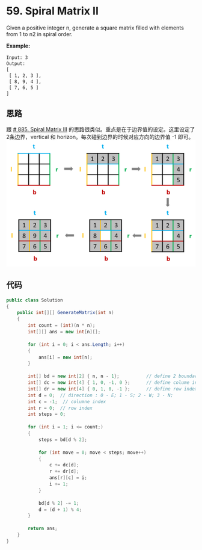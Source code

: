 # 59. Spiral Matrix II

Given a positive integer n, generate a square matrix filled with elements from 1 to n2 in spiral order.

**Example:**

```text
Input: 3
Output:
[
 [ 1, 2, 3 ],
 [ 8, 9, 4 ],
 [ 7, 6, 5 ]
]
```

## 思路

跟 [# 885. Spiral Matrix III](./885.%20Spiral%20Matrix%20III#思路) 的思路很类似。重点是在于边界值的设定。这里设定了2条边界，vertical 和 horizon。每次碰到边界的时候对应方向的边界值 -1 即可。
![img](image/figure1.png)

## 代码

```csharp
public class Solution
{
    public int[][] GenerateMatrix(int n)
    {
        int count = (int)(n * n);
        int[][] ans = new int[n][];

        for (int i = 0; i < ans.Length; i++)
        {
            ans[i] = new int[n];
        }

        int[] bd = new int[2] { n, n - 1};          // define 2 boundaries, vertical and horizon
        int[] dc = new int[4] { 1, 0, -1, 0 };      // define colume index operations in 4 direction
        int[] dr = new int[4] { 0, 1, 0, -1 };      // define row index operations in 4 direction
        int d = 0;  // direction : 0 - E; 1 - S; 2 - W; 3 - N;
        int c = -1;  // columne index
        int r = 0;  // row index
        int steps = 0;

        for (int i = 1; i <= count;)
        {
            steps = bd[d % 2];

            for (int move = 0; move < steps; move++)
            {
                c += dc[d];
                r += dr[d];
                ans[r][c] = i;
                i += 1;
            }

            bd[d % 2] -= 1;
            d = (d + 1) % 4;
        }

        return ans;
    }
}
```
